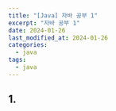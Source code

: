 ```yaml
---
title: "[Java] 자바 공부 1"
excerpt: "자바 공부 1"
date: 2024-01-26
last_modified_at: 2024-01-26
categories:
  - java
tags:
  - java
---
```


## 1. 



